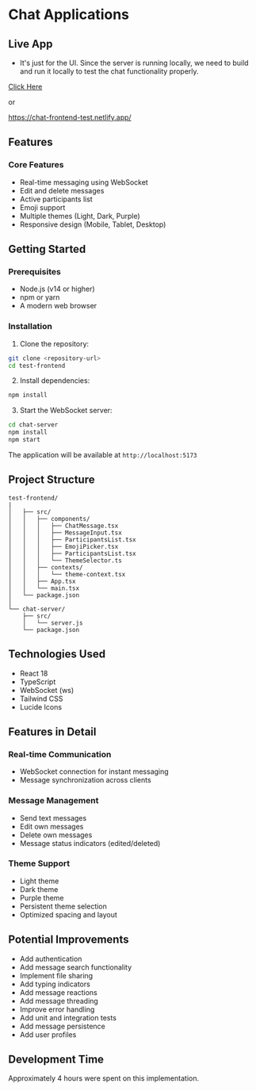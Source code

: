 
# Chat Applications


## Live App

- It's just for the UI. Since the server is running locally, we need to build and run it locally to test the chat functionality properly.

[Click Here](https://chat-frontend-test.netlify.app//)

or

https://chat-frontend-test.netlify.app/

## Features

### Core Features
- Real-time messaging using WebSocket
- Edit and delete messages
- Active participants list
- Emoji support
- Multiple themes (Light, Dark, Purple)
- Responsive design (Mobile, Tablet, Desktop)


## Getting Started

### Prerequisites
- Node.js (v14 or higher)
- npm or yarn
- A modern web browser

### Installation

1. Clone the repository:
```bash
git clone <repository-url>
cd test-frontend
```

2. Install dependencies:
```bash
npm install
```

3. Start the WebSocket server:
```bash
cd chat-server
npm install
npm start
```


The application will be available at `http://localhost:5173`

## Project Structure

```
test-frontend/
|
│   ├── src/
│   │   ├── components/
│   │   │   ├── ChatMessage.tsx
│   │   │   ├── MessageInput.tsx
│   │   │   ├── ParticipantsList.tsx
│   │   │   ├── EmojiPicker.tsx
│   │   │   ├── ParticipantsList.tsx
│   │   │   └── ThemeSelector.ts
│   │   ├── contexts/
│   │   │   └── theme-context.tsx
│   │   ├── App.tsx
│   │   └── main.tsx
│   └── package.json
│
└── chat-server/
    ├── src/
    │   └── server.js
    └── package.json
```

## Technologies Used

- React 18
- TypeScript
- WebSocket (ws)
- Tailwind CSS
- Lucide Icons

## Features in Detail

### Real-time Communication
- WebSocket connection for instant messaging
- Message synchronization across clients

### Message Management
- Send text messages
- Edit own messages
- Delete own messages
- Message status indicators (edited/deleted)

### Theme Support
- Light theme
- Dark theme
- Purple theme
- Persistent theme selection
- Optimized spacing and layout


## Potential Improvements

- Add authentication
- Add message search functionality
- Implement file sharing
- Add typing indicators
- Add message reactions
- Add message threading
- Improve error handling
- Add unit and integration tests
- Add message persistence
- Add user profiles

## Development Time

Approximately 4 hours were spent on this implementation.
